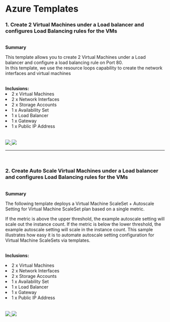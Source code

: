 # Azure Templates

<h3>1. Create 2 Virtual Machines under a Load balancer and configures Load Balancing rules for the VMs</h3>
</br>
<b>Summary</b>
<p>This template allows you to create 2 Virtual Machines under a Load balancer and configure a load balancing rule on Port 80.
</br>
In this template, we use the resource loops capability to create the network interfaces and virtual machines</p>
</br>
<b>Inclusions:</b>
<li>2 x Virtual Machines</li>
<li>2 x Network Interfaces</li>
<li>2 x Storage Accounts</li>
<li>1 x Availability Set</li>
<li>1 x Load Balancer</li>
<li>1 x Gateway</li>
<li>1 x Public IP Address</li>
</br></br>
<a href="https://portal.azure.com/#create/Microsoft.Template/uri/https%3A%2F%2Fraw.githubusercontent.com%2Fcricketaustralia%2FAzure-Templates%2FLoad-Balancer%2Fdeploy.json" target="_blank">
    <img src="http://azuredeploy.net/deploybutton.png"/>
</a>
<a href="http://armviz.io/#/?load=https%3A%2F%2Fraw.githubusercontent.com%2Fcricketaustralia%2FAzure-Templates%2FLoad-Balancer%2Fdeploy.json" target="_blank">
    <img src="http://armviz.io/visualizebutton.png"/>
</a>
<hr>
</br>
<h3>2. Create Auto Scale Virtual Machines under a Load balancer and configures Load Balancing rules for the VMs</h3>
</br>
<b>Summary</b>
<p>The following template deploys a Virtual Machine ScaleSet + Autoscale Setting for Virtual Machine ScaleSet plan based on a single metric.

If the metric is above the upper threshold, the example autoscale setting will scale out the instance count. If the metric is below the lower threshold, the example autoscale setting will scale in the instance count. This sample illustrates how easy it is to automate autoscale setting configuration for Virtual Machine ScaleSets via templates.</p>
</br>
<b>Inclusions:</b>
<li>2 x Virtual Machines</li>
<li>2 x Network Interfaces</li>
<li>2 x Storage Accounts</li>
<li>1 x Availability Set</li>
<li>1 x Load Balancer</li>
<li>1 x Gateway</li>
<li>1 x Public IP Address</li>
</br></br>
<a href="https://portal.azure.com/#create/Microsoft.Template/uri/https%3A%2F%2Fraw.githubusercontent.com%2Fcricketaustralia%2FAzure-Templates%2FLoad-Balancer%2Fdeploy.json" target="_blank">
    <img src="http://azuredeploy.net/deploybutton.png"/>
</a>
<a href="http://armviz.io/#/?load=https%3A%2F%2Fraw.githubusercontent.com%2Fcricketaustralia%2FAzure-Templates%2Fmaster%2FLoad-Balancer%2Fdeploy.json" target="_blank">
    <img src="http://armviz.io/visualizebutton.png"/>
</a>
